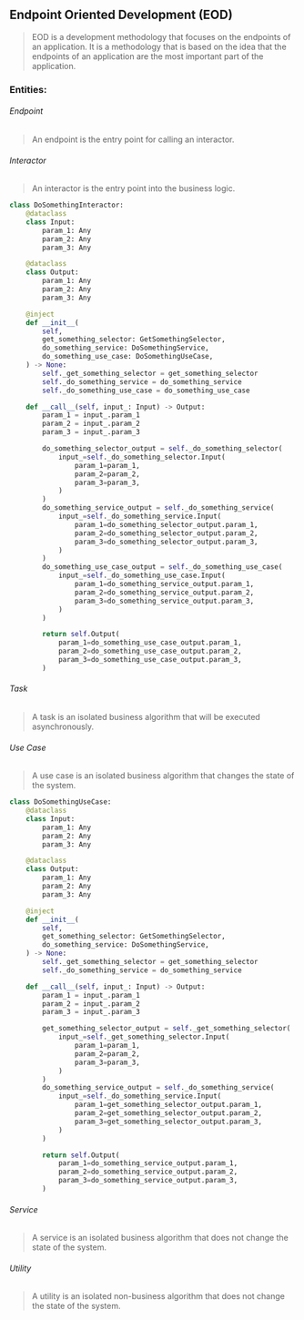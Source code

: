 ## Endpoint Oriented Development (EOD)
>EOD is a development methodology that focuses on the endpoints of an application. It is a methodology that is based on the idea that the endpoints of an application are the most important part of the application.
### Entities:
###### Endpoint
>An endpoint is the entry point for calling an interactor.
###### Interactor
>An interactor is the entry point into the business logic.

```python
class DoSomethingInteractor:
    @dataclass
    class Input:
        param_1: Any
        param_2: Any
        param_3: Any

    @dataclass
    class Output:
        param_1: Any
        param_2: Any
        param_3: Any

    @inject
    def __init__(
        self,
        get_something_selector: GetSomethingSelector,
        do_something_service: DoSomethingService,
        do_something_use_case: DoSomethingUseCase,
    ) -> None:
        self._get_something_selector = get_something_selector
        self._do_something_service = do_something_service
        self._do_something_use_case = do_something_use_case

    def __call__(self, input_: Input) -> Output:
        param_1 = input_.param_1
        param_2 = input_.param_2
        param_3 = input_.param_3

        do_something_selector_output = self._do_something_selector(
            input_=self._do_something_selector.Input(
                param_1=param_1,
                param_2=param_2,
                param_3=param_3,
            )
        )
        do_something_service_output = self._do_something_service(
            input_=self._do_something_service.Input(
                param_1=do_something_selector_output.param_1,
                param_2=do_something_selector_output.param_2,
                param_3=do_something_selector_output.param_3,
            )
        )
        do_something_use_case_output = self._do_something_use_case(
            input_=self._do_something_use_case.Input(
                param_1=do_something_service_output.param_1,
                param_2=do_something_service_output.param_2,
                param_3=do_something_service_output.param_3,
            )
        )

        return self.Output(
            param_1=do_something_use_case_output.param_1,
            param_2=do_something_use_case_output.param_2,
            param_3=do_something_use_case_output.param_3,
        )
```
###### Task
>A task is an isolated business algorithm that will be executed asynchronously.
###### Use Case
>A use case is an isolated business algorithm that changes the state of the system.
```python
class DoSomethingUseCase:
    @dataclass
    class Input:
        param_1: Any
        param_2: Any
        param_3: Any

    @dataclass
    class Output:
        param_1: Any
        param_2: Any
        param_3: Any

    @inject
    def __init__(
        self,
        get_something_selector: GetSomethingSelector,
        do_something_service: DoSomethingService,
    ) -> None:
        self._get_something_selector = get_something_selector
        self._do_something_service = do_something_service

    def __call__(self, input_: Input) -> Output:
        param_1 = input_.param_1
        param_2 = input_.param_2
        param_3 = input_.param_3

        get_something_selector_output = self._get_something_selector(
            input_=self._get_something_selector.Input(
                param_1=param_1,
                param_2=param_2,
                param_3=param_3,
            )
        )
        do_something_service_output = self._do_something_service(
            input_=self._do_something_service.Input(
                param_1=get_something_selector_output.param_1,
                param_2=get_something_selector_output.param_2,
                param_3=get_something_selector_output.param_3,
            )
        )

        return self.Output(
            param_1=do_something_service_output.param_1,
            param_2=do_something_service_output.param_2,
            param_3=do_something_service_output.param_3,
        )
```
###### Service
>A service is an isolated business algorithm that does not change the state of the system.
###### Utility
>A utility is an isolated non-business algorithm that does not change the state of the system.
